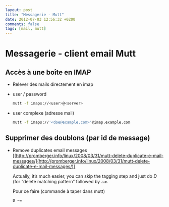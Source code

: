 ```yaml
---
layout: post
title: "Messagerie - Mutt"
date: 2012-07-03 12:56:32 +0200
comments: false
tags: [mail, mutt]
---
```


# Messagerie - client email Mutt

## Accès à une boîte en IMAP

* Relever des mails directement en imap
* user / password

	```bash
	mutt -f imaps://<user>@<server>
	```

* user complexe (adresse mail)

	```bash
	mutt -f imaps://'<doe@example.com>'@imap.example.com
	```

## Supprimer des doublons (par id de message)

* Remove duplicates email messages [[http://promberger.info/linux/2008/03/31/mutt-delete-duplicate-e-mail-messages/](http://promberger.info/linux/2008/03/31/mutt-delete-duplicate-e-mail-messages/)]

	Actually, it’s much easier, you can skip the tagging step and just do *D* (for “delete matching pattern” followed by *~=*.

	Pour ce faire (commande à taper dans mutt)

	```text
	D ~=
	```
